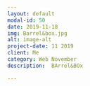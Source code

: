 ```yaml
---
layout: default
modal-id: 50
date: 2019-11-18
img: Barrel&box.jpg
alt: image-alt
project-date: 11 2019
client: Me
category: Web November
description:  BArrel&BOx

---
```

